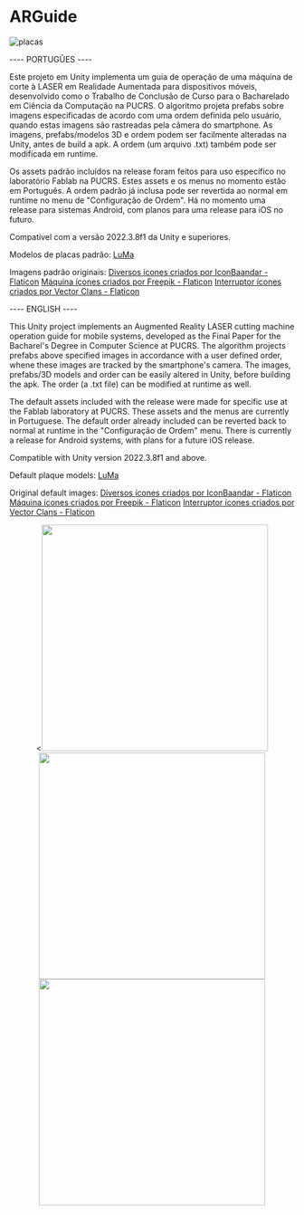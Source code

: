 # ARGuide

![placas](arguideplacas.png)

---- PORTUGÛES ----

Este projeto em Unity implementa um guia de operação de uma máquina de corte à LASER em Realidade Aumentada para dispositivos móveis, desenvolvido como o Trabalho de Conclusão de Curso
para o Bacharelado em Ciência da Computação na PUCRS. O algoritmo projeta prefabs sobre imagens especificadas de acordo com uma ordem definida pelo usuário, quando estas imagens são rastreadas
pela câmera do smartphone. As imagens, prefabs/modelos 3D e ordem podem ser facilmente alteradas na Unity, antes de build a apk. A ordem (um arquivo .txt) também pode ser modificada em runtime.

Os assets padrão incluídos na release foram feitos para uso específico no laboratório Fablab na PUCRS. Estes assets e os menus no momento estão em Português. A ordem padrão já inclusa pode ser revertida
ao normal em runtime no menu de "Configuração de Ordem". Há no momento uma release para sistemas Android, com planos para uma release para iOS no futuro.

Compatível com a versão 2022.3.8f1 da Unity e superiores.

Modelos de placas padrão: <a href="https://vtluma.carrd.co/" title="LuMa">LuMa</a>

Imagens padrão originais: <a href="https://www.flaticon.com/br/icones-gratis/diversos" title="diversos ícones">Diversos ícones criados por IconBaandar - Flaticon</a>
<a href="https://www.flaticon.com/br/icones-gratis/maquina" title="máquina ícones">Máquina ícones criados por Freepik - Flaticon</a>
<a href="https://www.flaticon.com/br/icones-gratis/interruptor" title="interruptor ícones">Interruptor ícones criados por Vector Clans - Flaticon</a>


---- ENGLISH ----

This Unity project implements an Augmented Reality LASER cutting machine operation guide for mobile systems, developed as the Final Paper for the Bacharel's Degree in Computer Science at PUCRS. 
The algorithm projects prefabs above specified images in accordance with a user defined order, whene these images are tracked by the smartphone's camera. The images, prefabs/3D models and order
can be easily altered in Unity, before building the apk. The order (a .txt file) can be modified at runtime as well.

The default assets included with the release were made for specific use at the Fablab laboratory at PUCRS. These assets and the menus are currently in Portuguese. The default order already included 
can be reverted back to normal  at runtime in the "Configuração de Ordem" menu. There is currently a release for Android systems, with plans for a future iOS release.

Compatible with Unity version 2022.3.8f1 and above.

Default plaque models: <a href="https://vtluma.carrd.co/" title="LuMa">LuMa</a>

Original default images: <a href="https://www.flaticon.com/br/icones-gratis/diversos" title="diversos ícones">Diversos ícones criados por IconBaandar - Flaticon</a>
<a href="https://www.flaticon.com/br/icones-gratis/maquina" title="máquina ícones">Máquina ícones criados por Freepik - Flaticon</a>
<a href="https://www.flaticon.com/br/icones-gratis/interruptor" title="interruptor ícones">Interruptor ícones criados por Vector Clans - Flaticon</a>

<p align="center">
<<img src="arguidetelastart.jpeg" width=400>
<img src="arguidetelaconfig.jpeg" width=400>
<img src="arguidetelafim.jpeg" width=400>
</p>





